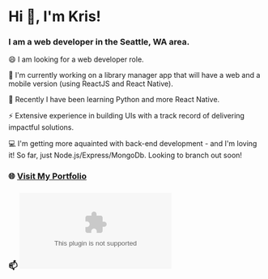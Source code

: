 # Hi 👋, I'm Kris!
### I am a web developer in the Seattle, WA area.

😄 I am looking for a web developer role.

🔭 I'm currently working on a library manager app that will have a web and a mobile version (using ReactJS and React Native).

🌱 Recently I have been learning Python and more React Native.

⚡ Extensive experience in building UIs with a track record of delivering impactful solutions.

💻 I'm getting more aquainted with back-end development - and I'm loving it! So far, just Node.js/Express/MongoDb. Looking to branch out soon!

  
### 🌐 [Visit My Portfolio](https://krishvattum.com)
### 📫  ![You can reach me at klhvattum@live.com](mailto:klhvattum@live.com)

<!--
**kristofer11/kristofer11** is a ✨ _special_ ✨ repository because its `README.md` (this file) appears on your GitHub profile.

Here are some ideas to get you started:

- 🔭 I’m currently working on ...
- 🌱 I’m currently learning ...
- 👯 I’m looking to collaborate on ...
- 🤔 I’m looking for help with ...
- 💬 Ask me about ...
- 📫 How to reach me: ...
- 😄 Pronouns: ...
- ⚡ Fun fact: ...
-->
